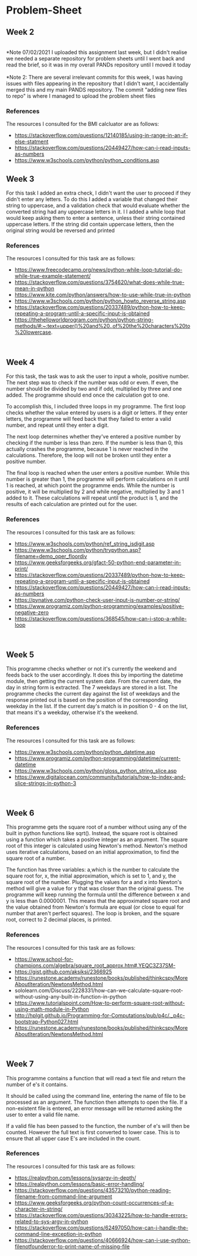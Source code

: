 ﻿# Problem-Sheet
 
## Week 2 <br/>
<br/>*Note 07/02/2021 I uploaded this assignment last week, but I didn't realise we needed a separate repository for problem sheets until I went back and read the brief, so it was in my overall PANDs repository until I moved it today<br/>
<br/>*Note 2: There are several irrelevant commits for this week, I was having issues with files appearing in the repository that I didn't want, I accidentally merged this and my main PANDS repository. The commit "adding new files to repo" is where I managed to upload the problem sheet files<br/>

### References <br/>

The resources I consulted for the BMI calcluator are as follows: <br/>
  - https://stackoverflow.com/questions/12140185/using-in-range-in-an-if-else-statment <br/>
  - https://stackoverflow.com/questions/20449427/how-can-i-read-inputs-as-numbers <br/>
  - https://www.w3schools.com/python/python_conditions.asp <br/>
  
  
  ## Week 3 <br/>
For this task I added an extra check, I didn't want the user to proceed if they didn't enter any letters. To do this I added a variable that changed their string to uppercase, and a validation check that would evaluate whether the converted string had any uppercase letters in it. I I added a while loop that would keep asking them to enter a sentence, unless their string contained uppercase letters. If the string did contain uppercase letters, then the original string would be reversed and printed

### References <br/>

The resources I consulted for this task are as follows: <br/>
- https://www.freecodecamp.org/news/python-while-loop-tutorial-do-while-true-example-statement/
- https://stackoverflow.com/questions/3754620/what-does-while-true-mean-in-python
- https://www.kite.com/python/answers/how-to-use-while-true-in-python
- https://www.w3schools.com/python/python_howto_reverse_string.asp
- https://stackoverflow.com/questions/20337489/python-how-to-keep-repeating-a-program-until-a-specific-input-is-obtained
- https://thehelloworldprogram.com/python/python-string-methods/#:~:text=upper()%20and%20.,of%20the%20characters%20to%20lowercase.

 <br/>
 
   ## Week 4 <br/>
For this task, the task was to ask the user to input a whole, positive number. The next step was to check if the number was odd or even. If even, the number should be divided by two and if odd, multiplied by three and one added. The programme should end once the calculation got to one.

To accomplish this, I included three loops in my programme. The first loop checks whether the value entered by users is a digit or letters. If they enter letters, the programme will feed back that they failed to enter a valid number, and repeat until they enter a digit.

The next loop determines whether they've entered a positive number by checking if the number is less than zero. If the number is less than 0, this actually crashes the programme, because 1 is never reached in the calculations. Therefore, the loop will not be broken until they enter a positive number. 

The final loop is reached when the user enters a positive number. While this number is greater than 1, the programme will perform calculations on it until 1 is reached, at which point the programme ends. While the number is positive, it will be multiplied by 2 and while negative, multiplied by 3 and 1 added to it. These calculations will repeat until the product is 1, and the results of each calculation are printed out for the user.


### References <br/>

The resources I consulted for this task are as follows: <br/>
- https://www.w3schools.com/python/ref_string_isdigit.asp
- https://www.w3schools.com/python/trypython.asp?filename=demo_oper_floordiv
- https://www.geeksforgeeks.org/gfact-50-python-end-parameter-in-print/
- https://stackoverflow.com/questions/20337489/python-how-to-keep-repeating-a-program-until-a-specific-input-is-obtained
- https://stackoverflow.com/questions/20449427/how-can-i-read-inputs-as-numbers
- https://pynative.com/python-check-user-input-is-number-or-string/
- https://www.programiz.com/python-programming/examples/positive-negative-zero
- https://stackoverflow.com/questions/368545/how-can-i-stop-a-while-loop

 <br/>
 
 ## Week 5 <br/>
This programme checks whether or not it's currently the weekend and feeds back to the user accordingly. It does this by importing the datetime module, then getting the current system date. From the current date, the day in string form is extracted.
The 7 weekdays are stored in a list. The programme checks the current day against the list of weekdays and the response printed out is based on the position of the corresponding weekday in the list. If the current day's match is in position 0 - 4 on the list, that means it's a weekday, otherwise it's the weekend.


### References <br/>

The resources I consulted for this task are as follows: <br/>
- https://www.w3schools.com/python/python_datetime.asp
- https://www.programiz.com/python-programming/datetime/current-datetime
- https://www.w3schools.com/python/gloss_python_string_slice.asp
- https://www.digitalocean.com/community/tutorials/how-to-index-and-slice-strings-in-python-3

 <br/>

  ## Week 6 <br/>
This programme gets the square root of a number without using any of the built in python functions like sqrt(). Instead, the square root is obtained using a function which takes a positive integer as an argument. The square root of this integer is calculated using Newton's method. Newton's method uses iterative calculations, based on an initial approximation, to find the square root of a number.

The function has three variables: a,which is the number to calculate the square root for, x, the initial approximation, which is set to 1, and y, the square root of the number. Plugging the values for a and x into Newton's method will give a value for y that was closer than the original guess. The programme will keep running the formula until the difference between x and y is less than 0.0000001. This means that the approximated square root and the value obtained from Newton's formula are equal (or close to equal for number that aren't perfect squares). The loop is broken, and the square root, correct to 2 decimal places, is printed.

### References <br/>

The resources I consulted for this task are as follows: <br/>
- https://www.school-for-champions.com/algebra/square_root_approx.htm#.YEQC3Z37SM-
- https://gist.github.com/aksiksi/2366925
- https://runestone.academy/runestone/books/published/thinkcspy/MoreAboutIteration/NewtonsMethod.html
- sololearn.com/Discuss/2228331/how-can-we-calculate-square-root-without-using-any-built-in-function-in-python
- https://www.tutorialspoint.com/How-to-perform-square-root-without-using-math-module-in-Python
- http://hplgit.github.io/Programming-for-Computations/pub/p4c/._p4c-bootstrap-Python027.html
- https://runestone.academy/runestone/books/published/thinkcspy/MoreAboutIteration/NewtonsMethod.html

 <br/>

   ## Week 7 <br/>
This programme contains a function that will read a text file and return the number of e's it contains. 
 
 It should be called using the command line, entering the name of file to be processed as an argument. The function then attempts to open the file. If a non-existent file is entered, an error message will be returned asking the user to enter a valid file name.

 If a valid file has been passed to the function, the number of e's will then be counted. However the full text is first converted to lower case. This is to ensure that all upper case E's are included in the count. 

### References <br/>

The resources I consulted for this task are as follows: <br/>
- https://realpython.com/lessons/sysargv-in-depth/
- https://realpython.com/lessons/basic-error-handling/
- https://stackoverflow.com/questions/43573210/python-reading-filename-from-command-line-argument
- https://www.geeksforgeeks.org/python-count-occurrences-of-a-character-in-string/
- https://stackoverflow.com/questions/30343225/how-to-handle-errors-related-to-sys-argv-in-python
- https://stackoverflow.com/questions/62497050/how-can-i-handle-the-command-line-exception-in-python
- https://stackoverflow.com/questions/40666924/how-can-i-use-python-filenotfounderror-to-print-name-of-missing-file


 <br/>
  
  
  
  
